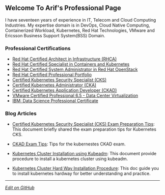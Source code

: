 ## Welcome To Arif's Professional Page

I have seventeen years of experience in IT, Telecom and Cloud Computing Industries. My expertise domain is in DevOps, Cloud Native Computing, Containerized Workload, Kubernetes, Red Hat Technologies, VMware and Ericsson Business Support System(BSS) Domain. 


### Professional Certifications

- [Red Hat Certified Architect in Infrastructure (RHCA)](https://rhtapps.redhat.com/certifications/badge/verify/JYNSKXP6VDQ526LODF2FE325REAEQU3CUPSQX2KSDXT6RW46LQ3T4V2LT2DQFPHMZNIKSLKTIWLQQ4U5NQYTCNA62RUWOCM34WWBUYQ=)
- [Red Hat Certified Specialist in Containers and Kubernetes](https://rhtapps.redhat.com/certifications/badge/verify/JYNSKXP6VDQ526LODF2FE325REAEQU3CUPSQX2KSDXT6RW46LQ33TZNCC5VGOAYPFY7HVVIGB5XKUTI5W6QLZX6UMV3D6ILAY7YA4GY=)
- [Red Hat Certified System Administrator in Red Hat OpenStack](https://rhtapps.redhat.com/certifications/badge/verify/JYNSKXP6VDQ526LODF2FE325REAEQU3CUPSQX2KSDXT6RW46LQ3YBRY5HRN67XMD6X5VFP7ULSUKWW2HMIDYOMU6FAH2SEJXEIJCF5Y=)
- [Red Hat Certified Professional Portfolio](https://www.redhat.com/rhtapps/certification/verify/?certId=180-088-585)
- [Certified Kubernetes Security Specialist (CKS)](https://www.credly.com/badges/4200f01a-230e-49ab-bdfa-653e80f6f4b1)
- [Certified Kubernetes Administrator (CKA)](https://www.credly.com/badges/ba4b9823-3858-47af-90c6-58ef604d9786)
- [Certified Kubernetes Application Developer (CKAD)](https://www.credly.com/badges/ba4b9823-3858-47af-90c6-58ef604d9786)
- [VMware Certified Professional 6.5 - Data Center Virtualization](https://www.credly.com/badges/3b6f4641-8105-400d-a6bb-23bc2e81c520)
- [IBM: Data Science Professional Certificate](https://www.credly.com/badges/b12ea6dc-69ce-4829-a429-65806c5b19c9)


### Blog Articles

- [Certified Kubernetes Security Specialist (CKS) Exam Preparation Tips](https://arif332.github.io/blog/kubernetes/certification/security/cloud%20native/2021/08/02/kubernetes-cks-exam-certification-tips.html): This document briefly shared the exam preparation tips for Kubernetes CKS.
  
- [CKAD Exam Tips](https://arif332.github.io/blog/kubernetes/certification/cloud%20native/2021/02/22/kubernetes-ckad-exam-tips.html): Tips for the kubernestes CKAD exam.
  
- [Kubernetes Cluster Installation using Kubeadm](https://github.com/arif332/k8s-tutorial/blob/main/installation/kubernetes-installation.md): This document provide procedure to install a kubernetes cluster using kubeadm.  
  
- [Kubernetes Cluster Hard Way Installation Procedure](https://github.com/arif332/KBs.Pub/blob/master/kubernetes/kubernetes_install_hard_way/kubernetes_install_hard_way.md): This doc guide you to install kubernetes hardway for better understanding and practice. 


---

_[Edit on GitHub](https://github.com/arif332/arif332.github.io)_
